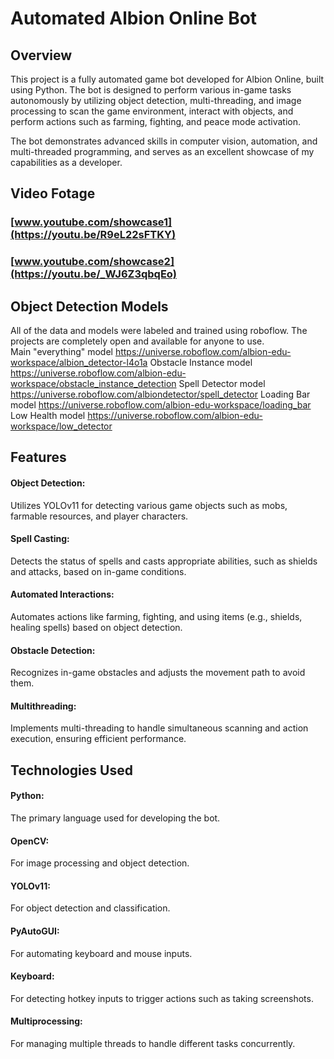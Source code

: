 # Automated Albion Online Bot
## Overview
This project is a fully automated game bot developed for Albion Online, built using Python. The bot is designed to perform various in-game tasks autonomously by utilizing object detection, multi-threading, and image processing to scan the game environment, interact with objects, and perform actions such as farming, fighting, and peace mode activation.


The bot demonstrates advanced skills in computer vision, automation, and multi-threaded programming, and serves as an excellent showcase of my capabilities as a developer.

## Video Fotage

### [www.youtube.com/showcase1](https://youtu.be/R9eL22sFTKY)
### [www.youtube.com/showcase2](https://youtu.be/_WJ6Z3qbqEo)

## Object Detection Models
All of the data and models were labeled and trained using roboflow. The projects are completely open and available for anyone to use.  
Main "everything" model https://universe.roboflow.com/albion-edu-workspace/albion_detector-l4o1a
Obstacle Instance model https://universe.roboflow.com/albion-edu-workspace/obstacle_instance_detection
Spell Detector model https://universe.roboflow.com/albiondetector/spell_detector
Loading Bar model https://universe.roboflow.com/albion-edu-workspace/loading_bar
Low Health model https://universe.roboflow.com/albion-edu-workspace/low_detector

## Features
#### Object Detection: 
Utilizes YOLOv11 for detecting various game objects such as mobs, farmable resources, and player characters.
#### Spell Casting:
Detects the status of spells and casts appropriate abilities, such as shields and attacks, based on in-game conditions.
#### Automated Interactions:
Automates actions like farming, fighting, and using items (e.g., shields, healing spells) based on object detection.
#### Obstacle Detection: 
Recognizes in-game obstacles and adjusts the movement path to avoid them.
#### Multithreading: 
Implements multi-threading to handle simultaneous scanning and action execution, ensuring efficient performance.

## Technologies Used
#### Python: 
The primary language used for developing the bot.
#### OpenCV: 
For image processing and object detection.
#### YOLOv11: 
For object detection and classification.
#### PyAutoGUI: 
For automating keyboard and mouse inputs.
#### Keyboard: 
For detecting hotkey inputs to trigger actions such as taking screenshots.
#### Multiprocessing:
For managing multiple threads to handle different tasks concurrently.
